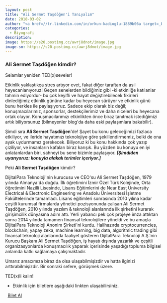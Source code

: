 ```yaml
---
layout: post
title: "Ali Sermet Taşdöğen'i Tanıyalım"
date: 2018-03-02
author: "<a href=//tr.linkedin.com/in/orkun-kadioglu-1889b06a target=_blank>Orkun Kadıoğlu</a>"
categories:
  - Biyografi
description:
image: https://s20.postimg.cc/awrj8dnot/image.jpg
image-sm: https://s20.postimg.cc/awrj8dnot/image.jpg
---
```

### Ali Sermet Taşdöğen kimdir?

Selamlar yeniden TED(x)seveler!

Etkinlik yaklaştıkça stres artıyor evet, fakat diğer taraftan da asıl heyecanlanıyoruz! Geçen senelerden bildiğimiz gibi -ki etkinliğe katılanlar tahmin ediyordur- bu çok keyifli ve hayat değiştirebilecek fikirleri dinlediğimiz etkinlik gününe kadar bu heyecan sürüyor ve etkinlik günü bunu herkles ile paylaşıyoruz. Sadece ekip olarak biz değil; konuşmacılarımız, sponsorlar, destekçilerimiz ve daha niceleri bu heyecana ortak oluyor. Konuşmacılarımızı etkinlikten önce biraz tanıtmak istediğimizi artık biliyorsunuz (bilmeyenler blog'da daha eski paylaşımlara bakabilir).

Şimdi sıra **Ali Sermet Taşdöğen**'de!
Şayet bu konu geleceğimizi fazlaca etkiliyor, ve ileride hayatımızı teknolojiye göre şekillendirmemiz, belki de ona ayak uydurmamız gerekecek. Biliyoruz ki bu konu hakkında çok yazıp çiziliyor, ve insanların kafaları biraz karışık. Bu yüzden bu konuyu en iyi anlatanlardan biri, sahneyi bu sene bizimle paylaşıyor. ***[Şimdiden uyarıyoruz: konuyla alakalı terimler içeriyor.]***

Peki **Ali Sermet Taşdöğen** kimdir?

DijitalPara Teknoloji'nin kurucusu ve CEO'su Ali Sermet Taşdöğen, 1979 yılında Almanya'da doğdu. İlk öğretimini İzmir Özel Türk Kolejinde, Orta öğretimini Nazilli Lisesinde, Lisans Eğitimlerini de Near East University Electrical & Electronic Engineering ve Anadolu Üniversitesi İşletme Fakültelerinde tamamladı. Lisans eğitimleri sonrasında 2010 yılına kadar çeşitli kurumsal firmalarda yönetici pozisyonunda çalışan Ali Sermet Taşdöğen, 2010 yılında yazılım & teknoloji alanlarında ilk şirketini kurarak girişimcilik dünyasına adım attı. Yerli yabancı pek çok projeye imza attıktan sonra 2014 yılında tamamen finansal teknolojilere yöneldi ve bu amaçla DijitalPara Teknoloji Anonim Şirketi'ni kurdu. Halihazırda cryptocurrencies, blockchain, yapay zeka, machine learning, big data, algoritmic trading gibi finansal teknoloji alanlarında faaliyet gösteren DijitalPara Teknoloji A.Ş.'nin Kurucu Başkanı Ali Sermet Taşdöğen, iş hayatı dışında yazarlık ve çeşitli organizasyonlarda konuşmacılık yaparak içerisinde yaşadığı topluma bilgisel anlamda katkı sağlamaya çalışmaktadır.

Umarız amacımıza biraz da olsa ulaşabilmişizdir ve hatta ilginizi arttırabilmişizdir.
Bir sonraki sefere, görüşmek üzere.

TED(x)li kalın!
&nbsp;

- Etkinlik için biletlere aşağıdaki linkten ulaşabilirsiniz.

<i class="fa fa-lg fa-ticket" aria-hidden="true"></i>&nbsp; <a href="https://www.biletino.com/event/eventdetail/4477" target="_blank"> Bilet Al</a>
